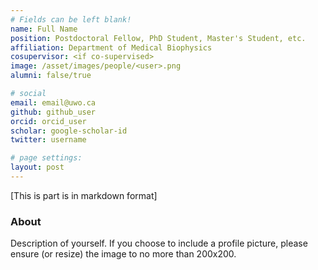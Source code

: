 ```yaml
---
# Fields can be left blank! 
name: Full Name
position: Postdoctoral Fellow, PhD Student, Master's Student, etc.
affiliation: Department of Medical Biophysics
cosupervisor: <if co-supervised>
image: /asset/images/people/<user>.png
alumni: false/true

# social
email: email@uwo.ca
github: github_user
orcid: orcid_user
scholar: google-scholar-id
twitter: username

# page settings:
layout: post
---
```


[This is part is in markdown format]

### About

Description of yourself. If you choose to include a profile picture, please ensure (or resize) the image to no more than 200x200.
